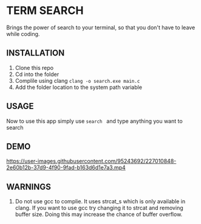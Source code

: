 # TERM SEARCH
Brings the power of search to your terminal, so that you don't have to leave while coding.  
 
## INSTALLATION  
1. Clone this repo  
2. Cd into the folder  
3. Complile using clang ```clang -o search.exe main.c```
4. Add the folder location to the system path variable 

## USAGE
Now to use this app simply use ```search ``` and type anything you want to search  

## DEMO

https://user-images.githubusercontent.com/95243692/227010848-2e60b12b-37d9-4f90-9fad-b163d6d1e7a3.mp4



## WARNINGS
1. Do not use gcc to complie. It uses strcat_s which is only available in clang. If you want to use gcc try changing it to strcat and removing buffer size. Doing this may increase the chance of buffer overflow.


